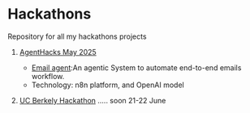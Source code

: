# Hackathons
Repository for all my hackathons projects

1. <a href="https://www.agenthacks.org/">AgentHacks May 2025</a><br>
   - <a href="https://github.com/noor188/Email-AI-agent-hackathon">Email agent</a>:An agentic System to automate end-to-end emails workflow.<br>
   - Technology: n8n platform, and OpenAI model<br>

2. <a href="https://github.com/noor188/UC-Berkely-Hackathon-2025">UC Berkely Hackathon</a> ..... soon 21-22 June
   
